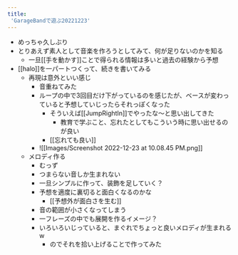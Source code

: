 ```yaml
---
title:
 'GarageBandで遊ぶ20221223'
---
```

- めっちゃ久しぶり
- とりあえず素人として音楽を作ろうとしてみて、何が足りないのかを知る 
	- 一旦[[手を動かす]]ことで得られる情報は多いと過去の経験から予想
- [[halo]]を一パートつくって、続きを書いてみる
	- 再現は意外といい感じ
		- 音重ねてみた
		- ループの中で3回目だけ下がっているのを感じたが、ベースが変わっていると予想していじったらそれっぽくなった
			- そういえば[[JumpRightIn]]でやったな〜と思い出してきた
				- 教育で学ぶこと、忘れたとしてもこういう時に思い出せるのが良い
			- [[忘れても良い]]
		- ![[Images/Screenshot 2022-12-23 at 10.08.45 PM.png]]
	- メロディ作る
		- むっず
		- つまらない音しか生まれない
		- 一旦シンプルに作って、装飾を足していく？
		- 予想を適度に裏切ると面白くなるのかな
			- [[予想外が面白さを生む]]
		- 音の範囲が小さくなってしまう
		- 一フレーズの中でも展開を作るイメージ？
		- いろいろいじっていると、まぐれでちょっと良いメロディが生まれるw
			- のでそれを拾い上げることで作ってみた
